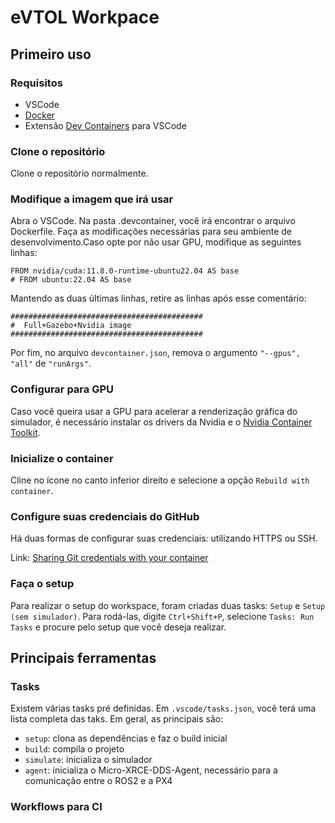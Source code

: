 # eVTOL Workpace

## Primeiro uso

### Requisitos
- VSCode
- [Docker](https://docs.docker.com/engine/install/)
- Extensão [Dev Containers](https://marketplace.visualstudio.com/items?itemName=ms-vscode-remote.remote-containers) para VSCode

### Clone o repositório

Clone o repositório normalmente.

### Modifique a imagem que irá usar

Abra o VSCode. Na pasta .devcontainer, você irá encontrar o arquivo Dockerfile. Faça as modificações necessárias para seu ambiente de desenvolvimento.Caso opte por não usar GPU, modifique as seguintes linhas:

```docker
FROM nvidia/cuda:11.8.0-runtime-ubuntu22.04 AS base
# FROM ubuntu:22.04 AS base
```

Mantendo as duas últimas linhas, retire as linhas após esse comentário:

```docker
###########################################
#  Full+Gazebo+Nvidia image 
###########################################
```

Por fim, no arquivo `devcontainer.json`, remova o argumento `"--gpus", "all"` de `"runArgs"`.

### Configurar para GPU

Caso você queira usar a GPU para acelerar a renderização gráfica do simulador, é necessário instalar os drivers da Nvidia e o [Nvidia Container Toolkit](https://docs.nvidia.com/datacenter/cloud-native/container-toolkit/latest/install-guide.html).

### Inicialize o container

Cline no ícone no canto inferior direito e selecione a opção `Rebuild with container`.

### Configure suas credenciais do GitHub

Há duas formas de configurar suas credenciais: utilizando HTTPS ou SSH.

Link: [Sharing Git credentials with your container](https://code.visualstudio.com/remote/advancedcontainers/sharing-git-credentials)

### Faça o setup

Para realizar o setup do workspace, foram criadas duas tasks: `Setup` e `Setup (sem simulador)`. Para rodá-las, digite `Ctrl+Shift+P`, selecione `Tasks: Run Tasks` e procure pelo setup que você deseja realizar.

## Principais ferramentas

### Tasks

Existem várias tasks pré definidas. Em `.vscode/tasks.json`, você terá uma lista completa das taks. Em geral, as principais são:

- `setup`: clona as dependências e faz o build inicial
- `build`: compila o projeto
- `simulate`: inicializa o simulador
- `agent`: inicializa o Micro-XRCE-DDS-Agent, necessário para a comunicação entre o ROS2 e a PX4

### Workflows para CI


